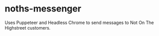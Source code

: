 # noths-messenger
Uses Puppeteer and Headless Chrome to send messages to Not On The Highstreet customers.
